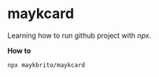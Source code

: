 # maykcard

Learning how to run github project with _npx_.

**How to**
```sh                                                  
npx maykbrito/maykcard                                 
```        
